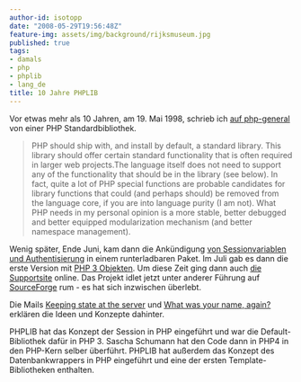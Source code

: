 ```yaml
---
author-id: isotopp
date: "2008-05-29T19:56:48Z"
feature-img: assets/img/background/rijksmuseum.jpg
published: true
tags:
- damals
- php
- phplib
- lang_de
title: 10 Jahre PHPLIB
---
```

Vor etwas mehr als 10 Jahren, am 19. Mai 1998, schrieb ich
[auf php-general](http://marc.info/?l=php-general&m=90222497032618&w=2) von einer PHP Standardbibliothek. 

> PHP should ship with, and install by default, a standard library. This
> library should offer certain standard functionality that is often required
> in larger web projects.The language itself does not need to support any of
> the functionality that should be in the library (see below). In fact,
> quite a lot of PHP special functions are probable candidates for library
> functions that could (and perhaps should) be removed from the language
> core, if you are into language purity (I am not). What PHP needs in my
> personal opinion is a more stable, better debugged and better equipped
> modularization mechanism (and better namespace management).

Wenig später, Ende Juni, kam dann die Ankündigung 
[von Sessionvariablen und Authentisierung](http://marc.info/?l=php-general&m=90222503034131&w=2) 
in einem runterladbaren Paket. Im Juli gab es dann die erste Version mit 
[PHP 3 Objekten](http://marc.info/?l=php-general&m=90222513232492&w=2). Um diese Zeit ging dann auch 
[die Supportsite](http://marc.info/?l=php-general&m=90222513233868&w=2) online. 
Das Projekt idlet jetzt unter anderer Führung auf 
[SourceForge](http://phplib.sourceforge.net) rum - es hat sich inzwischen überlebt.

Die Mails 
[Keeping state at the server](http://marc.info/?l=phplib&m=94064176914442&w=2) und 
[What was your name, again?](http://marc.info/?l=phplib&m=94064176914442&w=2) erklären die Ideen
und Konzepte dahinter.

PHPLIB hat das Konzept der Session in PHP eingeführt und war die
Default-Bibliothek dafür in PHP 3. Sascha Schumann hat den Code dann in PHP4
in den PHP-Kern selber überführt. PHPLIB hat außerdem das Konzept des
Datenbankwrappers in PHP eingeführt und eine der ersten
Template-Bibliotheken enthalten.
